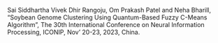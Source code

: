 Sai Siddhartha Vivek Dhir Rangoju, Om Prakash Patel and Neha Bharill, 
“Soybean Genome Clustering Using Quantum-Based Fuzzy C-Means Algorithm”, 
The 30th International Conference on Neural Information Processing, ICONIP, Nov’ 20-23, 2023, China. 
